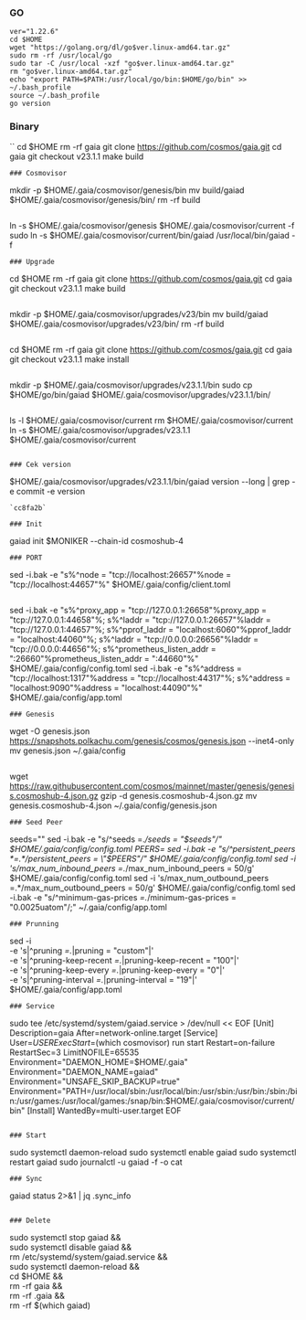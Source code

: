 ### GO
```
ver="1.22.6"
cd $HOME
wget "https://golang.org/dl/go$ver.linux-amd64.tar.gz"
sudo rm -rf /usr/local/go
sudo tar -C /usr/local -xzf "go$ver.linux-amd64.tar.gz"
rm "go$ver.linux-amd64.tar.gz"
echo "export PATH=$PATH:/usr/local/go/bin:$HOME/go/bin" >> ~/.bash_profile
source ~/.bash_profile
go version
```
### Binary
``
cd $HOME
rm -rf gaia
git clone https://github.com/cosmos/gaia.git
cd gaia
git checkout v23.1.1
make build
```
### Cosmovisor
```
mkdir -p $HOME/.gaia/cosmovisor/genesis/bin
mv build/gaiad $HOME/.gaia/cosmovisor/genesis/bin/
rm -rf build
```
```
ln -s $HOME/.gaia/cosmovisor/genesis $HOME/.gaia/cosmovisor/current -f
sudo ln -s $HOME/.gaia/cosmovisor/current/bin/gaiad /usr/local/bin/gaiad -f
```
### Upgrade
```
cd $HOME
rm -rf gaia
git clone https://github.com/cosmos/gaia.git
cd gaia
git checkout v23.1.1
make build
```
```
mkdir -p $HOME/.gaia/cosmovisor/upgrades/v23/bin
mv build/gaiad $HOME/.gaia/cosmovisor/upgrades/v23/bin/
rm -rf build
```
```
cd $HOME
rm -rf gaia
git clone https://github.com/cosmos/gaia.git
cd gaia
git checkout v23.1.1
make install
```
```
mkdir -p $HOME/.gaia/cosmovisor/upgrades/v23.1.1/bin
sudo cp $HOME/go/bin/gaiad $HOME/.gaia/cosmovisor/upgrades/v23.1.1/bin/
```
```
ls -l $HOME/.gaia/cosmovisor/current
rm $HOME/.gaia/cosmovisor/current
ln -s $HOME/.gaia/cosmovisor/upgrades/v23.1.1 $HOME/.gaia/cosmovisor/current
```

### Cek version
```
$HOME/.gaia/cosmovisor/upgrades/v23.1.1/bin/gaiad version --long | grep -e commit -e version
```
`cc8fa2b`

### Init
```
gaiad init $MONIKER --chain-id cosmoshub-4
```
### PORT
```
sed -i.bak -e  "s%^node = \"tcp://localhost:26657\"%node = \"tcp://localhost:44657\"%" $HOME/.gaia/config/client.toml
```
```
sed -i.bak -e "s%^proxy_app = \"tcp://127.0.0.1:26658\"%proxy_app = \"tcp://127.0.0.1:44658\"%; s%^laddr = \"tcp://127.0.0.1:26657\"%laddr = \"tcp://127.0.0.1:44657\"%; s%^pprof_laddr = \"localhost:6060\"%pprof_laddr = \"localhost:44060\"%; s%^laddr = \"tcp://0.0.0.0:26656\"%laddr = \"tcp://0.0.0.0:44656\"%; s%^prometheus_listen_addr = \":26660\"%prometheus_listen_addr = \":44660\"%" $HOME/.gaia/config/config.toml
sed -i.bak -e "s%^address = \"tcp://localhost:1317\"%address = \"tcp://localhost:44317\"%; s%^address = \"localhost:9090\"%address = \"localhost:44090\"%" $HOME/.gaia/config/app.toml
```
### Genesis
```
wget -O genesis.json https://snapshots.polkachu.com/genesis/cosmos/genesis.json --inet4-only
mv genesis.json ~/.gaia/config
```
```
wget https://raw.githubusercontent.com/cosmos/mainnet/master/genesis/genesis.cosmoshub-4.json.gz
gzip -d genesis.cosmoshub-4.json.gz
mv genesis.cosmoshub-4.json ~/.gaia/config/genesis.json
```
### Seed Peer
```
seeds=""
sed -i.bak -e "s/^seeds =.*/seeds = \"$seeds\"/" $HOME/.gaia/config/config.toml
PEERS=
sed -i.bak -e "s/^persistent_peers *=.*/persistent_peers = \"$PEERS\"/" $HOME/.gaia/config/config.toml
sed -i 's/max_num_inbound_peers =.*/max_num_inbound_peers = 50/g' $HOME/.gaia/config/config.toml
sed -i 's/max_num_outbound_peers =.*/max_num_outbound_peers = 50/g' $HOME/.gaia/config/config.toml
sed -i.bak -e "s/^minimum-gas-prices *=.*/minimum-gas-prices = \"0.0025uatom\"/;" ~/.gaia/config/app.toml
```
### Prunning
```
sed -i \
-e 's|^pruning *=.*|pruning = "custom"|' \
-e 's|^pruning-keep-recent *=.*|pruning-keep-recent = "100"|' \
-e 's|^pruning-keep-every *=.*|pruning-keep-every = "0"|' \
-e 's|^pruning-interval *=.*|pruning-interval = "19"|' \
$HOME/.gaia/config/app.toml
```
### Service
```
sudo tee /etc/systemd/system/gaiad.service > /dev/null << EOF
[Unit]
Description=gaia
After=network-online.target
[Service]
User=$USER
ExecStart=$(which cosmovisor) run start
Restart=on-failure
RestartSec=3
LimitNOFILE=65535
Environment="DAEMON_HOME=$HOME/.gaia"
Environment="DAEMON_NAME=gaiad"
Environment="UNSAFE_SKIP_BACKUP=true"
Environment="PATH=/usr/local/sbin:/usr/local/bin:/usr/sbin:/usr/bin:/sbin:/bin:/usr/games:/usr/local/games:/snap/bin:$HOME/.gaia/cosmovisor/current/bin"
[Install]
WantedBy=multi-user.target
EOF
```

### Start
```
sudo systemctl daemon-reload
sudo systemctl enable gaiad
sudo systemctl restart gaiad
sudo journalctl -u gaiad -f -o cat
```
### Sync
```
gaiad status 2>&1 | jq .sync_info
```

### Delete
```
sudo systemctl stop gaiad && \
sudo systemctl disable gaiad && \
rm /etc/systemd/system/gaiad.service && \
sudo systemctl daemon-reload && \
cd $HOME && \
rm -rf gaia && \
rm -rf .gaia && \
rm -rf $(which gaiad)
```
